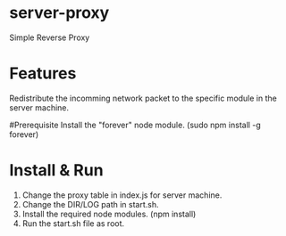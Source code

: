 server-proxy
=================
Simple Reverse Proxy

# Features
Redistribute the incomming network packet to the specific module in the server machine.

#Prerequisite
Install the "forever" node module. (sudo npm install -g forever)

# Install & Run
1. Change the proxy table in index.js for server machine.
2. Change the DIR/LOG path in start.sh.
3. Install the required node modules. (npm install)
4. Run the start.sh file as root.
